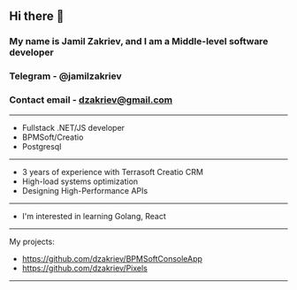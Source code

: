 ## Hi there 👋
### My name is Jamil Zakriev, and I am a Middle-level software developer
### Telegram - @jamilzakriev
### Contact email - dzakriev@gmail.com
---
* Fullstack .NET/JS developer
* BPMSoft/Creatio
* Postgresql
---
* 3 years of experience with Terrasoft Creatio CRM
* High-load systems optimization
* Designing High-Performance APIs
---
* I'm interested in learning Golang, React
---
My projects:
* https://github.com/dzakriev/BPMSoftConsoleApp
* https://github.com/dzakriev/Pixels
---
